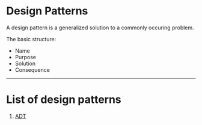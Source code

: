 # Design Patterns

A design pattern is a generalized solution to a commonly occuring problem.

The basic structure:

- Name
- Purpose
- Solution
- Consequence

---

# List of design patterns

1. [ADT](adt/)
